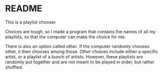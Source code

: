 # README

This is a playlist chooser.

Choices are tough, so I made a program that contains the names of all my playlists, so that the computer can make the choice for me.

There is also an option called *other*. If the computer randomly chooses other, it then chooses among those.
*Other* choices include either a specific artist, or a playlist of a bunch of artists. 
However, these playlists are randomly put together and are not meant to be played in order, but rather shuffled.
